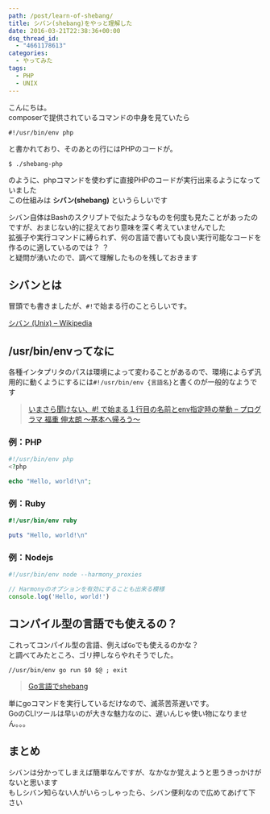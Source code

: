 ```yaml
---
path: /post/learn-of-shebang/
title: シバン(shebang)をやっと理解した
date: 2016-03-21T22:38:36+00:00
dsq_thread_id:
  - "4661178613"
categories:
  - やってみた
tags:
  - PHP
  - UNIX
---
```

こんにちは。  
composerで提供されているコマンドの中身を見ていたら

```
#!/usr/bin/env php
```

と書かれており、そのあとの行にはPHPのコードが。

```
$ ./shebang-php
```

のように、phpコマンドを使わずに直接PHPのコードが実行出来るようになっていました  
この仕組みは **シバン(shebang)** というらしいです

シバン自体はBashのスクリプトで似たようなものを何度も見たことがあったのですが、おまじない的に捉えており意味を深く考えていませんでした  
拡張子や実行コマンドに縛られず、何の言語で書いても良い実行可能なコードを作るのに適しているのでは？ ？  
と疑問が湧いたので、調べて理解したものを残しておきます

<!--more-->

シバンとは
----------------------------------------

冒頭でも書きましたが、`#!`で始まる行のことらしいです。

[シバン (Unix) – Wikipedia](https://ja.wikipedia.org/wiki/%E3%82%B7%E3%83%90%E3%83%B3_(Unix))

/usr/bin/envってなに
----------------------------------------

各種インタプリタのパスは環境によって変わることがあるので、環境によらず汎用的に動くようにするには`#!/usr/bin/env {言語名}`と書くのが一般的なようです

> [いまさら聞けない、#! で始まる１行目の名前とenv指定時の挙動 – プログラマ 福重 伸太朗 ～基本へ帰ろう～](http://d.hatena.ne.jp/japanrock_pg/20100319/1268968887)

### 例：PHP

```php
#!/usr/bin/env php
<?php

echo "Hello, world!\n";
```

<h3>
  例：Ruby
</h3>

```ruby
#!/usr/bin/env ruby

puts "Hello, world!\n"
```

<h3>
  例：Nodejs
</h3>

```javascript
#!/usr/bin/env node --harmony_proxies

// Harmonyのオプションを有効にすることも出来る模様
console.log('Hello, world!')
```

コンパイル型の言語でも使えるの？
----------------------------------------

<p>
  これってコンパイル型の言語、例えば<code>Go</code>でも使えるのかな？<br />
  と調べてみたところ、ゴリ押しならやれそうでした。
</p>

```
//usr/bin/env go run $0 $@ ; exit
```

<blockquote>
  <p>
    <a href="http://qiita.com/ando-masaki/items/323c6b08e07ec4538c3d">Go言語でshebang</a>
  </p>  
</blockquote>

<p>
  単にgoコマンドを実行しているだけなので、滅茶苦茶遅いです。<br />
  GoのCLIツールは早いのが大きな魅力なのに、遅いんじゃ使い物になりません。。。
</p>

まとめ
----------------------------------------

<p>
  シバンは分かってしまえば簡単なんですが、なかなか覚えようと思うきっかけがないと思います<br />
  もしシバン知らない人がいらっしゃったら、シバン便利なので広めてあげて下さい
</p>
